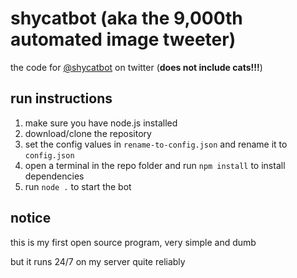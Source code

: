 # shycatbot (aka the 9,000th automated image tweeter)
the code for [@shycatbot](https://twitter.com/shycatbot) on twitter (**does not include cats!!!**)

## run instructions
1. make sure you have node.js installed
2. download/clone the repository
3. set the config values in `rename-to-config.json` and rename it to `config.json`
4. open a terminal in the repo folder and run `npm install` to install dependencies
5. run `node .` to start the bot

## notice
this is my first open source program, very simple and dumb

but it runs 24/7 on my server quite reliably